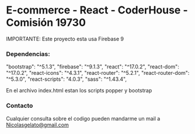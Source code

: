 # E-commerce - React -  CoderHouse - Comisión 19730

IMPORTANTE: Este proyecto esta usa Firebase 9

### Dependencias:

 "bootstrap": "^5.1.3",
    "firebase": "^9.1.3",
    "react": "^17.0.2",
    "react-dom": "^17.0.2",
    "react-icons": "^4.3.1",
    "react-router": "^5.2.1",
    "react-router-dom": "^5.3.0",
    "react-scripts": "4.0.3",
    "sass": "^1.43.4",

En el archivo index.html estan los scripts popper y bootstrap 

### Contacto 

Cualquier consulta sobre el codigo pueden mandarme un mail a Nicolasgelato@gmail.com 
